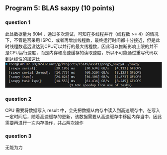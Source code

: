 ## Program 5: BLAS saxpy (10 points)
### question 1
此处数据量为 60M ，通过多次测试，可知在多线程并行（线程数 >= 4）的情况下，不管是否采用 ISPC，或者再增加线程数，最终运行时间都十分接近，但是此时线程数远远没达到CPU可以并行的最大线程数，因此可以推断影响上限的并不是CPU运行速度，而是内存和高速缓存的读取速度，所以不可能通过重写代码以到达线性的加速比
![alt text](image.png)

### question 2
CPU 需要将数据写入 result 中，会先把数据从内存中读入到高速缓存中，在写入一定时间后，随着高速缓存的更新，该数据需要从高速缓存中移回内存当中，因此需要再进行一次内存操作，共占两次操作

### question 3
无能为力

